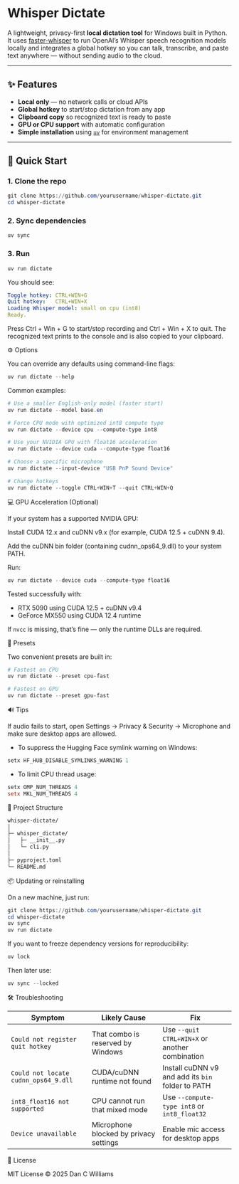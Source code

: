 # Whisper Dictate

A lightweight, privacy-first **local dictation tool** for Windows built in Python.  
It uses [faster-whisper](https://github.com/SYSTRAN/faster-whisper) to run OpenAI’s Whisper speech recognition models locally and integrates a global hotkey so you can talk, transcribe, and paste text anywhere — without sending audio to the cloud.

---

## ✨ Features
- **Local only** — no network calls or cloud APIs  
- **Global hotkey** to start/stop dictation from any app  
- **Clipboard copy** so recognized text is ready to paste  
- **GPU or CPU support** with automatic configuration  
- **Simple installation** using [`uv`](https://docs.astral.sh/uv/) for environment management  

---

## 🚀 Quick Start

### 1. Clone the repo
```powershell
git clone https://github.com/yourusername/whisper-dictate.git
cd whisper-dictate
```

### 2. Sync dependencies
```powershell
uv sync
```

### 3. Run
```powershell
uv run dictate
```

You should see:
```yaml
Toggle hotkey: CTRL+WIN+G
Quit hotkey:   CTRL+WIN+X
Loading Whisper model: small on cpu (int8)
Ready.
```

Press Ctrl + Win + G to start/stop recording and Ctrl + Win + X to quit.
The recognized text prints to the console and is also copied to your clipboard.

⚙️ Options

You can override any defaults using command-line flags:
```powershell
uv run dictate --help
```

Common examples:

```powershell
# Use a smaller English-only model (faster start)
uv run dictate --model base.en

# Force CPU mode with optimized int8 compute type
uv run dictate --device cpu --compute-type int8

# Use your NVIDIA GPU with float16 acceleration
uv run dictate --device cuda --compute-type float16

# Choose a specific microphone
uv run dictate --input-device "USB PnP Sound Device"

# Change hotkeys
uv run dictate --toggle CTRL+WIN+T --quit CTRL+WIN+Q
```

💻 GPU Acceleration (Optional)

If your system has a supported NVIDIA GPU:

Install CUDA 12.x and cuDNN v9.x (for example, CUDA 12.5 + cuDNN 9.4).

Add the cuDNN bin folder (containing cudnn_ops64_9.dll) to your system PATH.

Run:
```powershell
uv run dictate --device cuda --compute-type float16
```

Tested successfully with:

- RTX 5090 using CUDA 12.5 + cuDNN v9.4
- GeForce MX550 using CUDA 12.4 runtime

If `nvcc` is missing, that’s fine — only the runtime DLLs are required.

🧠 Presets

Two convenient presets are built in:
```powershell
# Fastest on CPU
uv run dictate --preset cpu-fast

# Fastest on GPU
uv run dictate --preset gpu-fast
```

🔊 Tips

If audio fails to start, open Settings → Privacy & Security → Microphone and make sure desktop apps are allowed.

- To suppress the Hugging Face symlink warning on Windows:
```powershell
setx HF_HUB_DISABLE_SYMLINKS_WARNING 1
```

- To limit CPU thread usage:
```powershell
setx OMP_NUM_THREADS 4
setx MKL_NUM_THREADS 4
```

🧩 Project Structure
```markdown
whisper-dictate/
│
├─ whisper_dictate/
│   ├─ __init__.py
│   └─ cli.py
│
├─ pyproject.toml
└─ README.md
```

📦 Updating or reinstalling

On a new machine, just run:
```powershell
git clone https://github.com/yourusername/whisper-dictate.git
cd whisper-dictate
uv sync
uv run dictate
```

If you want to freeze dependency versions for reproducibility:
```powershell
uv lock
```

Then later use:
```powershell
uv sync --locked
```

🛠 Troubleshooting

| Symptom                              | Likely Cause                           | Fix                                               |
| ------------------------------------ | -------------------------------------- | ------------------------------------------------- |
| `Could not register quit hotkey`     | That combo is reserved by Windows      | Use `--quit CTRL+WIN+X` or another combination    |
| `Could not locate cudnn_ops64_9.dll` | CUDA/cuDNN runtime not found           | Install cuDNN v9 and add its `bin` folder to PATH |
| `int8_float16 not supported`         | CPU cannot run that mixed mode         | Use `--compute-type int8` or `int8_float32`       |
| `Device unavailable`                 | Microphone blocked by privacy settings | Enable mic access for desktop apps                |

🧾 License

MIT License © 2025 Dan C Williams